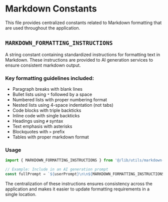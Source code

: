 # Markdown Constants

This file provides centralized constants related to Markdown formatting that are used throughout the application.

## `MARKDOWN_FORMATTING_INSTRUCTIONS`

A string constant containing standardized instructions for formatting text in Markdown. These instructions are provided to AI generation services to ensure consistent markdown output.

### Key formatting guidelines included:

* Paragraph breaks with blank lines
* Bullet lists using `*` followed by a space
* Numbered lists with proper numbering format
* Nested lists using 4-space indentation (not tabs)
* Code blocks with triple backticks
* Inline code with single backticks
* Headings using `#` syntax
* Text emphasis with asterisks
* Blockquotes with `>` prefix
* Tables with proper markdown format

### Usage

```typescript
import { MARKDOWN_FORMATTING_INSTRUCTIONS } from '@/lib/utils/markdown-constants';

// Example: Include in an AI generation prompt
const fullPrompt = `${userPrompt}\n\n${MARKDOWN_FORMATTING_INSTRUCTIONS}`;
```

The centralization of these instructions ensures consistency across the application and makes it easier to update formatting requirements in a single location. 